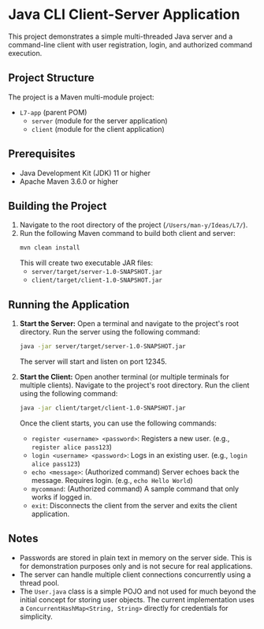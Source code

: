 # Java CLI Client-Server Application

This project demonstrates a simple multi-threaded Java server and a command-line client
with user registration, login, and authorized command execution.

## Project Structure

The project is a Maven multi-module project:
- `L7-app` (parent POM)
  - `server` (module for the server application)
  - `client` (module for the client application)

## Prerequisites

- Java Development Kit (JDK) 11 or higher
- Apache Maven 3.6.0 or higher

## Building the Project

1. Navigate to the root directory of the project (`/Users/man-y/Ideas/L7/`).
2. Run the following Maven command to build both client and server:
   ```bash
   mvn clean install
   ```
   This will create two executable JAR files:
   - `server/target/server-1.0-SNAPSHOT.jar`
   - `client/target/client-1.0-SNAPSHOT.jar`

## Running the Application

1.  **Start the Server:**
    Open a terminal and navigate to the project's root directory.
    Run the server using the following command:
    ```bash
    java -jar server/target/server-1.0-SNAPSHOT.jar
    ```
    The server will start and listen on port 12345.

2.  **Start the Client:**
    Open another terminal (or multiple terminals for multiple clients).
    Navigate to the project's root directory.
    Run the client using the following command:
    ```bash
    java -jar client/target/client-1.0-SNAPSHOT.jar
    ```

    Once the client starts, you can use the following commands:
    - `register <username> <password>`: Registers a new user.
      (e.g., `register alice pass123`)
    - `login <username> <password>`: Logs in an existing user.
      (e.g., `login alice pass123`)
    - `echo <message>`: (Authorized command) Server echoes back the message. Requires login.
      (e.g., `echo Hello World`)
    - `mycommand`: (Authorized command) A sample command that only works if logged in.
    - `exit`: Disconnects the client from the server and exits the client application.

## Notes
- Passwords are stored in plain text in memory on the server side. This is for demonstration purposes only and is not secure for real applications.
- The server can handle multiple client connections concurrently using a thread pool.
- The `User.java` class is a simple POJO and not used for much beyond the initial concept for storing user objects. The current implementation uses a `ConcurrentHashMap<String, String>` directly for credentials for simplicity. 